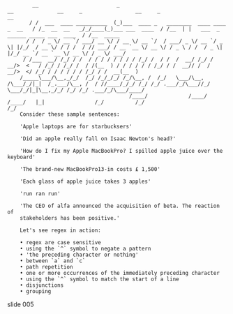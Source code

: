             __                         _                                             __              __     _                 __     _                                     __
           / /  ___  ____ __________  (_)___  ____ _   ________  ____ ____  _  __   / /_  __  __   _/_/____(_)___ ___  ____  / /__  | |   ___  _  ______ _____ ___  ____  / /__  _____
          / /  / _ \/ __ `/ ___/ __ \/ / __ \/ __ `/  / ___/ _ \/ __ `/ _ \| |/_/  / __ \/ / / /  / // ___/ / __ `__ \/ __ \/ / _ \ / /  / _ \| |/_/ __ `/ __ `__ \/ __ \/ / _ \/ ___/
         / /___  __/ /_/ / /  / / / / / / / / /_/ /  / /  /  __/ /_/ /  __/>  <   / /_/ / /_/ /  / /(__  ) / / / / / / /_/ / /  __// /  /  __/>  </ /_/ / / / / / / /_/ / /  __(__  )
        /_____\___/\__,_/_/  /_/ /_/_/_/ /_/\__, /  /_/   \___/\__, /\___/_/|_|  /_.___/\__, /  / //____/_/_/ /_/ /_/ .___/_/\___//_/   \___/_/|_|\__,_/_/ /_/ /_/ .___/_/\___/____/
                                           /____/             /____/                   /____/   |_|                /_/          /_/                             /_/
        Consider these sample sentences:

        'Apple laptops are for starbucksers'

        'Did an apple really fall on Isaac Newton's head?'

        'How do I fix my Apple MacBookPro? I spilled apple juice over the keyboard'

        'The brand-new MacBookPro13-in costs £ 1,500'

        'Each glass of apple juice takes 3 apples'

        'run ran run'

        'The CEO of alfa announced the acquisition of beta. The reaction of
        stakeholders has been positive.'

        Let's see regex in action:

        • regex are case sensitive
        • using the `^` symbol to negate a pattern
        • 'the preceding character or nothing'
        • between `a` and `c`
        • path repetition
        • one or more occurrences of the immediately preceding character
        • using the `^` symbol to match the start of a line
        • disjunctions
        • grouping

















































































slide 005
